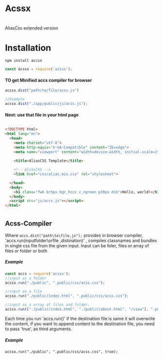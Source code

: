# Acssx
#
AliasCss extended version
# Installation
`npm install accsx`

```javascript
const acssx = require('acssx');
```
#### TO get Minified accs compiler for browser

```javascript
acssx.dist("path/to/file/acss.js")

//Example
acssx.dist("./app/public/js/acss.js");
```
#### Next: use that file in your html page
```html

<!DOCTYPE html>
<html lang="en">
  <head>
    <meta charset="utf-8">
    <meta http-equiv="X-UA-Compatible" content="IE=edge">
    <meta name="viewport" content="width=device-width, initial-scale=1">
   
    <title>AliasCSS Template</title>

    <!-- AliasCSS -->
    <link href="css/alias.min.css" rel="stylesheet">

  </head>
  <body>
    <h1 class="fw6 br5px bgc_hccc c_ngreen p10px dib">Hello, world!</h1>
  </body>
  <script src="js/accs.js"></script>
</html>
```
#
## Acss-Compiler
Where `accs.dist("path\to\file.js");` provides in browser compiler, 'accs.run(inputfolder\orfile ,distination)' , compiles classnames and bundles in single css file from the given input. Input can be foler, files or array of files or folder or both
##### Example
```javascript
const accs = require('acssx');
//input as a folder
acssx.run("./public", ".public/css/acss.css");

//input as a file
acssx.run("./public/index.html", ".public/css/acss.css");

//input as a array of files and folder, 
acssx.run(["./public/index.html", "./public/about.html", "/view"], ".public/css/acss.css");

```
Each time you run 'accs.run()' if the destination file is same it will overwrite the content, if you want to append content to the destination file, you need to pass 'true', as third arguments.
##### Example
`acssx.run("./public", ".public/css/acss.css", true);` 
#










